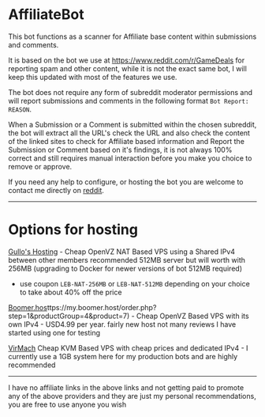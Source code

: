 # AffiliateBot

This bot functions as a scanner for Affiliate base content within submissions and comments.

It is based on the bot we use at https://www.reddit.com/r/GameDeals for reporting spam and other content, while it is not the exact same bot, I will keep this updated with most of the features we use.

The bot does not require any form of subreddit moderator permissions and will report submissions and comments in the following format `Bot Report: REASON`.

When a Submission or a Comment is submitted within the chosen subreddit, the bot will extract all the URL's check the URL and also check the content of the linked sites to check for Affiliate based information and Report the Submission or Comment based on it's findings, it is not always 100% correct and still requires manual interaction before you make you choice to remove or approve.

If you need any help to configure, or hosting the bot you are welcome to contact me directly on [reddit](https://www.reddit.com/user/dgc1980/).

---

# Options for hosting

[Gullo's Hosting](https://hosting.gullo.me/pricing) - Cheap OpenVZ NAT Based VPS using a Shared IPv4 between other members recommended 512MB server but will worth with 256MB (upgrading to Docker for newer versions of bot 512MB required)

* use coupon `LEB-NAT-256MB` or `LEB-NAT-512MB` depending on your choice to take about 40% off the price

[Boomer.hos](h)ttps://my.boomer.host/order.php?step=1&productGroup=4&product=7) - Cheap OpenVZ Based VPS with its own IPv4 - USD4.99 per year. fairly new host not many reviews I have started using one for testing

[VirMach](https://virmach.com/special-offers/) Cheap KVM Based VPS with cheap prices and dedicated IPv4 - I currently use a 1GB system here for my production bots and are highly recommended



--- 
I have no affiliate links in the above links and not getting paid to promote any of the above providers and they are just my personal recommendations, you are free to use anyone you wish
